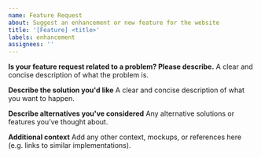 ```yaml
---
name: Feature Request
about: Suggest an enhancement or new feature for the website
title: '[Feature] <title>'
labels: enhancement
assignees: ''
---
```


**Is your feature request related to a problem? Please describe.**
A clear and concise description of what the problem is.

**Describe the solution you'd like**
A clear and concise description of what you want to happen.

**Describe alternatives you've considered**
Any alternative solutions or features you’ve thought about.

**Additional context**
Add any other context, mockups, or references here (e.g. links to similar implementations).

